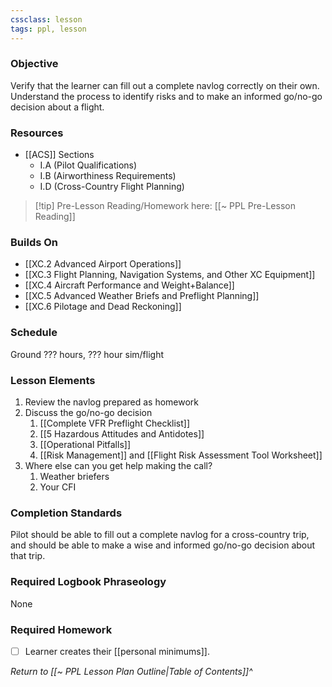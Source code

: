 ```yaml
---
cssclass: lesson
tags: ppl, lesson
---
```

### Objective
Verify that the learner can fill out a complete navlog correctly on their own.  Understand the process to identify risks and to make an informed go/no-go decision about a flight.

### Resources
- [[ACS]] Sections
	- I.A (Pilot Qualifications)
	- I.B (Airworthiness Requirements)
	- I.D (Cross-Country Flight Planning)

> [!tip] Pre-Lesson Reading/Homework here: [[~ PPL Pre-Lesson Reading]]

### Builds On
- [[XC.2 Advanced Airport Operations]]
- [[XC.3 Flight Planning, Navigation Systems, and Other XC Equipment]]
- [[XC.4 Aircraft Performance and Weight+Balance]]
- [[XC.5 Advanced Weather Briefs and Preflight Planning]]
- [[XC.6 Pilotage and Dead Reckoning]]

### Schedule
Ground ??? hours, ??? hour sim/flight

### Lesson Elements
1. Review the navlog prepared as homework
2. Discuss the go/no-go decision
	1. [[Complete VFR Preflight Checklist]]
	2. [[5 Hazardous Attitudes and Antidotes]]
	3. [[Operational Pitfalls]]
	4. [[Risk Management]] and [[Flight Risk Assessment Tool Worksheet]]
3. Where else can you get help making the call?
	1. Weather briefers
	2. Your CFI

### Completion Standards
Pilot should be able to fill out a complete navlog for a cross-country trip, and should be able to make a wise and informed go/no-go decision about that trip.

### Required Logbook Phraseology
None

### Required Homework
- [ ]  Learner creates their [[personal minimums]].

*Return to [[~ PPL Lesson Plan Outline|Table of Contents]]^*